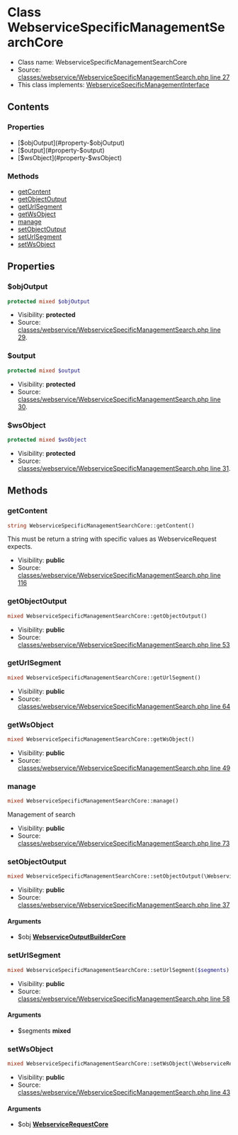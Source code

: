 Class WebserviceSpecificManagementSearchCore
=====================





* Class name: WebserviceSpecificManagementSearchCore
* Source: [classes/webservice/WebserviceSpecificManagementSearch.php line 27](https://github.com/PrestaShop/PrestaShop/blob/1.6.0.1/classes/webservice/WebserviceSpecificManagementSearch.php#L27)
* This class implements: [WebserviceSpecificManagementInterface](interface.WebserviceSpecificManagementInterface.md)

Contents
--------


### Properties

* [$objOutput](#property-$objOutput)
* [$output](#property-$output)
* [$wsObject](#property-$wsObject)

### Methods

* [getContent](#method-getContent)
* [getObjectOutput](#method-getObjectOutput)
* [getUrlSegment](#method-getUrlSegment)
* [getWsObject](#method-getWsObject)
* [manage](#method-manage)
* [setObjectOutput](#method-setObjectOutput)
* [setUrlSegment](#method-setUrlSegment)
* [setWsObject](#method-setWsObject)




Properties
----------


### <a name="property-$objOutput"></a>$objOutput

```php
protected mixed $objOutput
```





* Visibility: **protected**
* Source: [classes/webservice/WebserviceSpecificManagementSearch.php line 29](https://github.com/PrestaShop/PrestaShop/blob/1.6.0.1/classes/webservice/WebserviceSpecificManagementSearch.php#L29).


### <a name="property-$output"></a>$output

```php
protected mixed $output
```





* Visibility: **protected**
* Source: [classes/webservice/WebserviceSpecificManagementSearch.php line 30](https://github.com/PrestaShop/PrestaShop/blob/1.6.0.1/classes/webservice/WebserviceSpecificManagementSearch.php#L30).


### <a name="property-$wsObject"></a>$wsObject

```php
protected mixed $wsObject
```





* Visibility: **protected**
* Source: [classes/webservice/WebserviceSpecificManagementSearch.php line 31](https://github.com/PrestaShop/PrestaShop/blob/1.6.0.1/classes/webservice/WebserviceSpecificManagementSearch.php#L31).


Methods
-------


### <a name="method-getContent"></a>getContent

```php
string WebserviceSpecificManagementSearchCore::getContent()
```

This must be return a string with specific values as WebserviceRequest expects.



* Visibility: **public**
* Source: [classes/webservice/WebserviceSpecificManagementSearch.php line 116](https://github.com/PrestaShop/PrestaShop/blob/1.6.0.1/classes/webservice/WebserviceSpecificManagementSearch.php#L116)




### <a name="method-getObjectOutput"></a>getObjectOutput

```php
mixed WebserviceSpecificManagementSearchCore::getObjectOutput()
```





* Visibility: **public**
* Source: [classes/webservice/WebserviceSpecificManagementSearch.php line 53](https://github.com/PrestaShop/PrestaShop/blob/1.6.0.1/classes/webservice/WebserviceSpecificManagementSearch.php#L53)




### <a name="method-getUrlSegment"></a>getUrlSegment

```php
mixed WebserviceSpecificManagementSearchCore::getUrlSegment()
```





* Visibility: **public**
* Source: [classes/webservice/WebserviceSpecificManagementSearch.php line 64](https://github.com/PrestaShop/PrestaShop/blob/1.6.0.1/classes/webservice/WebserviceSpecificManagementSearch.php#L64)




### <a name="method-getWsObject"></a>getWsObject

```php
mixed WebserviceSpecificManagementSearchCore::getWsObject()
```





* Visibility: **public**
* Source: [classes/webservice/WebserviceSpecificManagementSearch.php line 49](https://github.com/PrestaShop/PrestaShop/blob/1.6.0.1/classes/webservice/WebserviceSpecificManagementSearch.php#L49)




### <a name="method-manage"></a>manage

```php
mixed WebserviceSpecificManagementSearchCore::manage()
```

Management of search



* Visibility: **public**
* Source: [classes/webservice/WebserviceSpecificManagementSearch.php line 73](https://github.com/PrestaShop/PrestaShop/blob/1.6.0.1/classes/webservice/WebserviceSpecificManagementSearch.php#L73)




### <a name="method-setObjectOutput"></a>setObjectOutput

```php
mixed WebserviceSpecificManagementSearchCore::setObjectOutput(\WebserviceOutputBuilderCore $obj)
```





* Visibility: **public**
* Source: [classes/webservice/WebserviceSpecificManagementSearch.php line 37](https://github.com/PrestaShop/PrestaShop/blob/1.6.0.1/classes/webservice/WebserviceSpecificManagementSearch.php#L37)


#### Arguments
* $obj **[WebserviceOutputBuilderCore](class.WebserviceOutputBuilderCore.md)**



### <a name="method-setUrlSegment"></a>setUrlSegment

```php
mixed WebserviceSpecificManagementSearchCore::setUrlSegment($segments)
```





* Visibility: **public**
* Source: [classes/webservice/WebserviceSpecificManagementSearch.php line 58](https://github.com/PrestaShop/PrestaShop/blob/1.6.0.1/classes/webservice/WebserviceSpecificManagementSearch.php#L58)


#### Arguments
* $segments **mixed**



### <a name="method-setWsObject"></a>setWsObject

```php
mixed WebserviceSpecificManagementSearchCore::setWsObject(\WebserviceRequestCore $obj)
```





* Visibility: **public**
* Source: [classes/webservice/WebserviceSpecificManagementSearch.php line 43](https://github.com/PrestaShop/PrestaShop/blob/1.6.0.1/classes/webservice/WebserviceSpecificManagementSearch.php#L43)


#### Arguments
* $obj **[WebserviceRequestCore](class.WebserviceRequestCore.md)**


